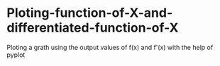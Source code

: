 # Ploting-function-of-X-and-differentiated-function-of-X
Ploting a grath using the output values of f(x) and f'(x) with the help of pyplot
